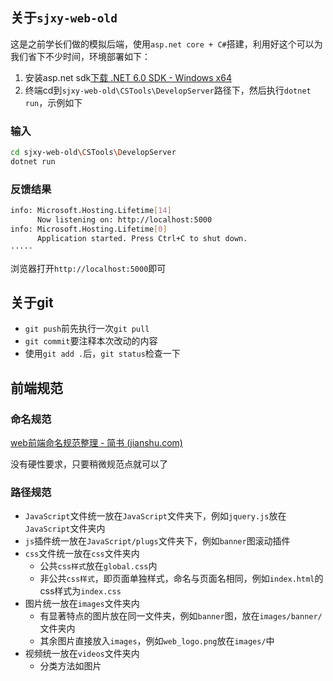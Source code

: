 ## 关于`sjxy-web-old`

这是之前学长们做的模拟后端，使用`asp.net core + C#`搭建，利用好这个可以为我们省下不少时间，环境部署如下：

1. 安装asp.net sdk[下载 .NET 6.0 SDK - Windows x64](https://dotnet.microsoft.com/zh-cn/download/dotnet/thank-you/sdk-6.0.407-windows-x64-installer)
2. 终端cd到`sjxy-web-old\CSTools\DevelopServer`路径下，然后执行`dotnet run`，示例如下

### 输入

```bash
cd sjxy-web-old\CSTools\DevelopServer
dotnet run
```

### 反馈结果

```bash
info: Microsoft.Hosting.Lifetime[14]
      Now listening on: http://localhost:5000
info: Microsoft.Hosting.Lifetime[0]
      Application started. Press Ctrl+C to shut down.
·····
```

浏览器打开`http://localhost:5000`即可



## 关于git

* `git push`前先执行一次`git pull`
* `git commit`要注释本次改动的内容
* 使用`git add .`后，`git status`检查一下



## 前端规范

### 命名规范

[web前端命名规范整理 - 简书 (jianshu.com)](https://www.jianshu.com/p/6417143c4b18)

没有硬性要求，只要稍微规范点就可以了



### 路径规范

* `JavaScript`文件统一放在`JavaScript`文件夹下，例如`jquery.js`放在`JavaScript`文件夹内
* `js`插件统一放在`JavaScript/plugs`文件夹下，例如`banner`图滚动插件
* `css`文件统一放在`css`文件夹内
    * 公共`css样式`放在`global.css`内
    * 非公共`css样式`，即页面单独样式，命名与页面名相同，例如`index.html`的css样式为`index.css`
* 图片统一放在`images`文件夹内
    * 有显著特点的图片放在同一文件夹，例如`banner`图，放在`images/banner/`文件夹内
    * 其余图片直接放入`images`，例如`web_logo.png`放在`images/`中
* 视频统一放在`videos`文件夹内
    * 分类方法如图片